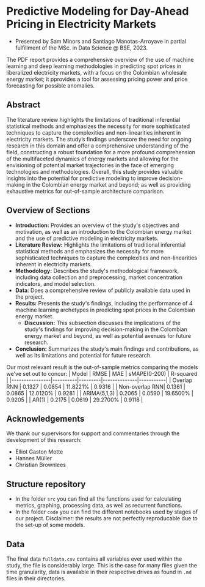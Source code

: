 # Predictive Modeling for Day-Ahead Pricing in Electricity Markets
- Presented by Sam Minors and Santiago Manotas-Arroyave in partial fulfillment of the MSc. in Data Science @ BSE, 2023.

The PDF report provides a comprehensive overview of the use of machine learning and deep learning methodologies in predicting spot prices in liberalized electricity markets, with a focus on the Colombian wholesale energy market; it pprovides a tool for assessing pricing power and price forecasting for possible anomalies.

## Abstract
The literature review highlights the limitations of traditional inferential statistical methods and emphasizes the necessity for more sophisticated techniques to capture the complexities and non-linearities inherent in electricity markets. The study’s findings underscore the need for ongoing research in this domain and offer a comprehensive understanding of the field, constructing a robust foundation for a more profound comprehension of the multifaceted dynamics of energy markets and allowing for the envisioning of potential market trajectories in the face of emerging technologies and methodologies. Overall, this study provides valuable insights into the potential for predictive modeling to improve decision-making in the Colombian energy market and beyond; as well as providing exhaustive metrics for out-of-sample architecture comparison.

## Overview of Sections
- **Introduction:** Provides an overview of the study's objectives and motivation, as well as an introduction to the Colombian energy market and the use of predictive modeling in electricity markets.
- **Literature Review:** Highlights the limitations of traditional inferential statistical methods and emphasizes the necessity for more sophisticated techniques to capture the complexities and non-linearities inherent in electricity markets.
- **Methodology:** Describes the study's methodological framework, including data collection and preprocessing, market concentration indicators, and model selection.
- **Data**: Does a comprehensive review of publicly available data used in the project.
- **Results:** Presents the study's findings, including the performance of 4 machine learning archetypes in predicting spot prices in the Colombian energy market.
    - **Discussion:** This subsection discusses the implications of the study's findings for improving decision-making in the Colombian energy market and beyond, as well as potential avenues for future research.
- **Conclusion:** Summarizes the study's main findings and contributions, as well as its limitations and potential for future research.

Our most relevant result is the out-of-sample metrics comparing the models we've set out to concur:
| Model          | RMSE     | MAE     | sMAPE(0-200) | R-squared |
|----------------|----------|---------|--------------|-----------|
| Overlap RNN    | 0.1327   | 0.0854  | 11.8221%     | 0.9316    |
| Non-overlap RNN| 0.1361   | 0.0865  | 12.0120%     | 0.9281    |
| ARIMA(5,1,3)   | 0.2065   | 0.0590  | 19.6500%     | 0.9205    |
| AR(1)          | 0.2175   | 0.0619  | 29.2700%     | 0.9118    |

## Acknowledgements
We thank our supervisors for support and commentaries through the development of this research:
- Elliot Gaston Motte
- Hannes Müller
- Christian Brownlees

## Structure repository

- In the folder `src` you can find all the functions used for calculating metrics, graphing, processing data, as well as recurrent functions.
- In the folder `code` you can find the different notebooks used by stages of our project. Disclaimer: the results are not perfectly reproducable due to the set-up of some models.

## Data
The final data `fulldata.csv` contains all variables ever used within the study, the file is considerably large. This is the case for many files given the time granularity, data is available in their respective drives as found in `.md` files in their directories.


